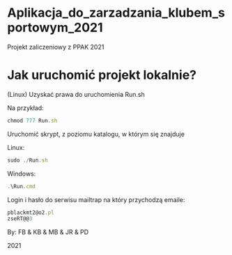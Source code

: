 # Aplikacja_do_zarzadzania_klubem_sportowym_2021
Projekt zaliczeniowy z PPAK 2021

<h1>Jak uruchomić projekt lokalnie?</h1>
<p>(Linux) Uzyskać prawa do uruchomienia Run.sh</p>
<p>Na przykład: </p>

```javascript
chmod 777 Run.sh
```

<p>Uruchomić skrypt, z poziomu katalogu, w którym się znajduje</p>
<p>Linux:</p>

```javascript
sudo ./Run.sh
```

<p>Windows:</p>

```javascript
.\Run.cmd
```
<p> Login i hasło do serwisu mailtrap na który przychodzą emaile: </p>

```javascript
pblackmt2@o2.pl
zseRT@@3
```

By: 
    FB &
    KB &
    MB &
    JR &
    PD

2021
